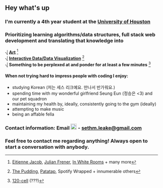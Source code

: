 ## Hey what's up
### I'm currently a 4th year student at the <a href="https://www.uh.edu/nsm/computer-science/">University of Houston</a>
### Prioritizing learning algorithms/data structures, full stack web development and translating that knowledge into

⎷ [**Art**][ttA] [^1] <br>
⎷ [**Interactive Data/Data Visualization**][ttB] [^2]<br>
⎷ **Something to be perplexed at and ponder for at least a few minutes** [^3]

#### When not trying hard to impress people with coding I enjoy: 
- studying Korean (저는 세스 리크예요. 만나서 반가워요.) 
- spending time with my wonderful girlfriend Seung Eun (정승은 <3) and our pet squadron 
- maintaining my health by, ideally, consistently going to the gym (ideally)
- attempting to make music
- being an affable fella
### Contact information: Email <img style="width:20px;" src="http://clipart-library.com/image_gallery/341274.png"/> - sethm.leake@gmail.com 
### Feel free to contact me regarding anything! Always open to start a conversation with anybody.<br>
[ttA]: ## "See footnotes for some of my favorite inspos"
[ttB]: ## "See footnotes for some of my favorite interactive data examples"
[^1]: <a href="https://www.instagram.com/etinjcb/">Eitienne Jacob</a>, <a href="https://www.instagram.com/frenerdesign/">Julian Frener</a>, <a href="https://www.instagram.com/in.white.rooms_/">In White Rooms</a> + many more
[^2]: <a href="https://pudding.cool/">The Pudding</a>, <a href="https://patatap.com/">Patatap</a>, Spotify Wrapped + innumerable others
[^3]: <a href="https://en.wikipedia.org/wiki/120-cell">120-cell</a> (???)
<!--
**smleake/smleake** is a ✨ _special_ ✨ repository because its `README.md` (this file) appears on your GitHub profile.

Here are some ideas to get you started:

- 🔭 I’m currently working on ...
- 🌱 I’m currently learning ...
- 👯 I’m looking to collaborate on ...
- 🤔 I’m looking for help with ...
- 💬 Ask me about ...
- 📫 How to reach me: ...
- 😄 Pronouns: ...
- ⚡ Fun fact: ...
-->

